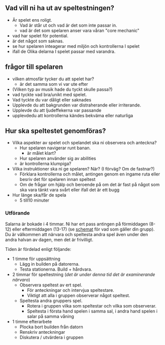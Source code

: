 ## Vad vill ni ha ut av speltestningen?

- Är spelet ens roligt.
	- Vad är står ut och vad är det som inte passar in.
	- vad är det som spelaren anser vara våran "core mechanic"
- vad har spelet för potential.
- är det något som saknas.
- se hur spelaren inteagerar med miljön och kontrollerna I spelet
- ifall de Olika delarna I spelet passar med varandra.


## frågor till spelaren

- vilken atmosfär tycker du att spelet har?
	- är det samma som vi var ute efter
- (Vilken typ av musik hade du tyckt skulle passa?)
- vad tyckte vad bra/unikt med spelet. 
- Vad tyckte du var dåligt eller saknades
- Upplevde du att bakgrunden var distraherande eller irriterande.
- Upplevde du att ljudeffekerna var passande 
- upplevdedu att kontrollerna kändes bekväma eller naturliga



## Hur ska speltestet genomföras?

- Vilka aspekter av spelet och spelandet ska ni observera och anteckna?
	- Hur spelaren navigerar runt banan.
		- är målet klart?
	- Hur spelaren använder sig av abilities
	- är kontrollerna klumpiga?
- Vilka instruktioner ska ni ge spelaren? När? (I förväg? Om de fastnar?)
	- Förklara kontrollerna och målet, antingen genom en ingame ruta eller besriv det för spelaren innan speltest
	- Om de frågar om hjälp och beroende på om det är fast på något som ska vara tänkt vara svårt eller ifall det är ett bugg 
- Hur länge ska/får de spela
	- 5 till10 minuter



### Utförande

Salarna är bokade i 4 timmar. Ni har ert pass antingen på förmiddagen (8-12) eller eftermiddagen (13-17) (se [schemat](https://his.instructure.com/courses/8158/pages/schema-speltest "Schema - Speltest") för vad som gäller din grupp). Du är välkommen att närvara och speltesta andra spel även under den andra halvan av dagen, men det är frivilligt.

Tiden är fördelad enligt följande:

- 1 timme för uppsättning
    - Lägg in builden på datorerna.
    - Testa stationerna. Build + hårdvara.
- 2 timmar för speltestning (_det är under denna tid det är examinerande närvaro_)
    - Observera speltest av ert spel.
        - För anteckningar och intervjua speltestare.
        - Viktigt att alla i gruppen observerar något speltest.
    - Speltesta andra gruppers spel.
        - Rotera i gruppen vilka som speltestar och vilka som observerar.
        - Speltesta i första hand spelen i samma sal, i andra hand spelen i salar på samma våning
- 1 timme efterarbete
    - Plocka bort builden från datorn
    - Renskriv anteckningar
    - Diskutera / utvärdera i gruppen
